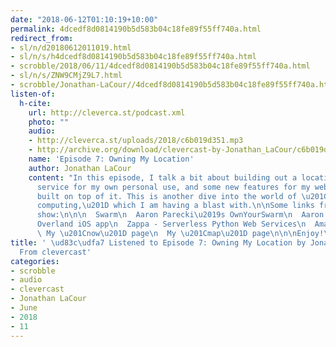 ```yaml
---
date: "2018-06-12T01:10:19+10:00"
permalink: 4dcedf8d0814190b5d583b04c18fe89f55ff740a.html
redirect_from:
- sl/n/d20180612011019.html
- sl/n/s/h4dcedf8d0814190b5d583b04c18fe89f55ff740a.html
- scrobble/2018/06/11/4dcedf8d0814190b5d583b04c18fe89f55ff740a.html
- sl/n/s/ZNW9CMjZ9L7.html
- scrobble/Jonathan-LaCour//4dcedf8d0814190b5d583b04c18fe89f55ff740a.html
listen-of:
  h-cite:
    url: http://cleverca.st/podcast.xml
    photo: ""
    audio:
    - http://cleverca.st/uploads/2018/c6b019d351.mp3
    - http://archive.org/download/clevercast-by-Jonathan_LaCour/c6b019d351.mp3
    name: 'Episode 7: Owning My Location'
    author: Jonathan LaCour
    content: "In this episode, I talk a bit about building out a location tracking
      service for my own personal use, and some new features for my website that I
      built on top of it. This is another dive into the world of \u201Cserverless
      computing,\u201D which I am having a blast with.\n\nSome links from today\u2019s
      show:\n\n\n  Swarm\n  Aaron Parecki\u2019s OwnYourSwarm\n  Aaron Parecki\u2019s
      Overland iOS app\n  Zappa - Serverless Python Web Services\n  Amazon Athena\n
      \ My \u201Cnow\u201D page\n  My \u201Cmap\u201D page\n\n\nEnjoy!\n\n\n\n"
title: ' \ud83c\udfa7 Listened to Episode 7: Owning My Location by Jonathan LaCour
  From clevercast'
categories:
- scrobble
- audio
- clevercast
- Jonathan LaCour
- June
- 2018
- 11
---
```

